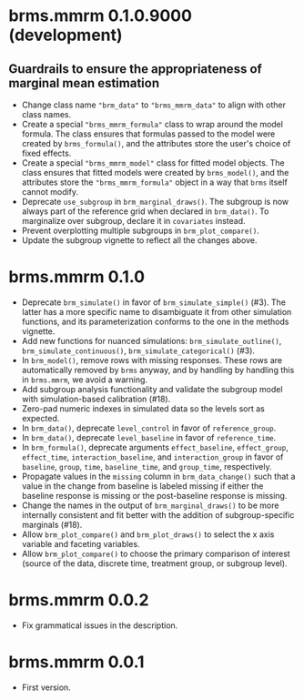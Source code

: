 # brms.mmrm 0.1.0.9000 (development)

## Guardrails to ensure the appropriateness of marginal mean estimation

* Change class name `"brm_data"` to `"brms_mmrm_data"` to align with other class names.
* Create a special `"brms_mmrm_formula"` class to wrap around the model formula. The class ensures that formulas passed to the model were created by `brms_formula()`, and the attributes store the user's choice of fixed effects.
* Create a special `"brms_mmrm_model"` class for fitted model objects. The class ensures that fitted models were created by `brms_model()`, and the attributes store the `"brms_mmrm_formula"` object in a way that `brms` itself cannot modify.
* Deprecate `use_subgroup` in `brm_marginal_draws()`. The subgroup is now always part of the reference grid when declared in `brm_data()`. To marginalize over subgroup, declare it in `covariates` instead.
* Prevent overplotting multiple subgroups in `brm_plot_compare()`.
* Update the subgroup vignette to reflect all the changes above.

# brms.mmrm 0.1.0

* Deprecate `brm_simulate()` in favor of `brm_simulate_simple()` (#3). The latter has a more specific name to disambiguate it from other simulation functions, and its parameterization conforms to the one in the methods vignette.
* Add new functions for nuanced simulations: `brm_simulate_outline()`, `brm_simulate_continuous()`, `brm_simulate_categorical()` (#3).
* In `brm_model()`, remove rows with missing responses. These rows are automatically removed by `brms` anyway, and by handling by handling this in `brms.mmrm`, we avoid a warning.
* Add subgroup analysis functionality and validate the subgroup model with simulation-based calibration (#18).
* Zero-pad numeric indexes in simulated data so the levels sort as expected.
* In `brm_data()`, deprecate `level_control` in favor of `reference_group`.
* In `brm_data()`, deprecate `level_baseline` in favor of `reference_time`.
* In `brm_formula()`, deprecate arguments `effect_baseline`, `effect_group`, `effect_time`, `interaction_baseline`, and `interaction_group` in favor of `baseline`, `group`, `time`, `baseline_time`, and `group_time`, respectively.
* Propagate values in the `missing` column in `brm_data_change()` such that a value in the change from baseline is labeled missing if either the baseline response is missing or the post-baseline response is missing.
* Change the names in the output of `brm_marginal_draws()` to be more internally consistent and fit better with the addition of subgroup-specific marginals (#18).
* Allow `brm_plot_compare()` and `brm_plot_draws()` to select the x axis variable and faceting variables.
* Allow `brm_plot_compare()` to choose the primary comparison of interest (source of the data, discrete time, treatment group, or subgroup level).

# brms.mmrm 0.0.2

* Fix grammatical issues in the description.

# brms.mmrm 0.0.1

* First version.
